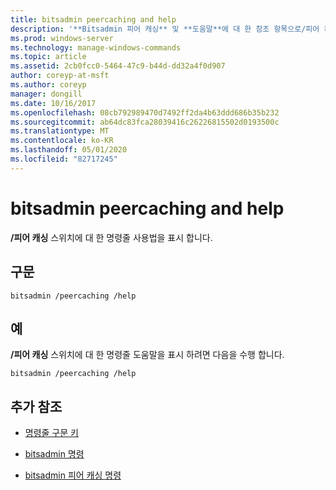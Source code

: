 ```yaml
---
title: bitsadmin peercaching and help
description: '**Bitsadmin 피어 캐싱** 및 **도움말**에 대 한 참조 항목으로/피어 캐싱 스위치에 대 한 명령줄 사용법을 표시 합니다.'
ms.prod: windows-server
ms.technology: manage-windows-commands
ms.topic: article
ms.assetid: 2cb0fcc0-5464-47c9-b44d-dd32a4f0d907
author: coreyp-at-msft
ms.author: coreyp
manager: dongill
ms.date: 10/16/2017
ms.openlocfilehash: 08cb792989470d7492ff2da4b63ddd686b35b232
ms.sourcegitcommit: ab64dc83fca28039416c26226815502d0193500c
ms.translationtype: MT
ms.contentlocale: ko-KR
ms.lasthandoff: 05/01/2020
ms.locfileid: "82717245"
---
```

# <a name="bitsadmin-peercaching-and-help"></a>bitsadmin peercaching and help

**/피어 캐싱** 스위치에 대 한 명령줄 사용법을 표시 합니다.

## <a name="syntax"></a>구문

```
bitsadmin /peercaching /help
```

## <a name="examples"></a>예

**/피어 캐싱** 스위치에 대 한 명령줄 도움말을 표시 하려면 다음을 수행 합니다.

```
bitsadmin /peercaching /help
```

## <a name="additional-references"></a>추가 참조

- [명령줄 구문 키](command-line-syntax-key.md)

- [bitsadmin 명령](bitsadmin.md)

- [bitsadmin 피어 캐싱 명령](bitsadmin-peercaching.md)

